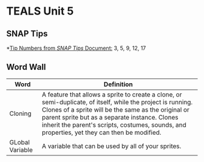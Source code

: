 # TEALS Unit 5

## SNAP Tips
*[Tip Numbers from *SNAP Tips* Document:]() 3, 5, 9, 12, 17

## Word Wall

| Word     | Definition                                 |
| ------------- | --------------------------------------------- |
| Cloning     |  A feature that allows a sprite to create a clone, or semi-duplicate, of itself, while the project is running. Clones of a sprite will be the same as the original or parent sprite but as a separate instance. Clones inherit the parent's scripts, costumes, sounds, and properties, yet they can then be modified. 
| GLobal Variable     | A variable  that can be used by all of your sprites. |
